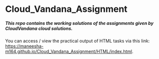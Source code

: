 # Cloud_Vandana_Assignment

##### This repo contains the working solutions of the assignments given by CloudVandana cloud solutions.

You can access / view the practical output of HTML tasks via this link: https://maneesha-m164.github.io/Cloud_Vandana_Assignment/HTML/index.html.
